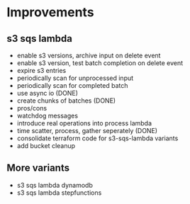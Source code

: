 # Improvements

## s3 sqs lambda
* enable s3 versions, archive input on delete event
* enable s3 version, test batch completion on delete event
* expire s3 entries
* periodically scan for unprocessed input
* periodically scan for completed batch
* use async io (DONE)
* create chunks of batches (DONE)
* pros/cons
* watchdog messages
* introduce real operations into process lambda
* time scatter, process, gather seperately (DONE)
* consolidate terraform code for s3-sqs-lambda variants
* add bucket cleanup

## More variants
* s3 sqs lambda dynamodb
* s3 sqs lambda stepfunctions
